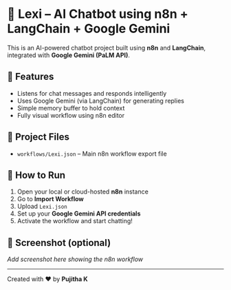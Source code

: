 # 🤖 Lexi – AI Chatbot using n8n + LangChain + Google Gemini

This is an AI-powered chatbot project built using **n8n** and **LangChain**, integrated with **Google Gemini (PaLM API)**.

## 🔧 Features

- Listens for chat messages and responds intelligently
- Uses Google Gemini (via LangChain) for generating replies
- Simple memory buffer to hold context
- Fully visual workflow using n8n editor

## 📂 Project Files

- `workflows/Lexi.json` – Main n8n workflow export file

## 🚀 How to Run

1. Open your local or cloud-hosted **n8n** instance
2. Go to **Import Workflow**
3. Upload `Lexi.json`
4. Set up your **Google Gemini API credentials**
5. Activate the workflow and start chatting!

## 📸 Screenshot (optional)
_Add screenshot here showing the n8n workflow_

---

Created with ❤️ by **Pujitha K**
